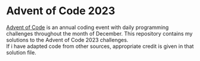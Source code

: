 # Advent of Code 2023

[Advent of Code](https://adventofcode.com/) is an annual coding event with daily programming challenges throughout the month of December. This repository contains my solutions to the Advent of Code 2023 challenges.
<br>
If i have adapted code from other sources, appropriate credit is given in that solution file.

